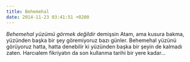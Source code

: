 ```yaml
---
title: Behemehal
date: 2014-11-23 03:41:51 +0200
---
```


*Behemehal yüzümü görmek değildir* demişsin Atam, ama kusura bakma,
yüzünden başka bir şey göremiyoruz bazı günler. Behemehal yüzünü
görüyoruz hatta, hatta denebilir ki yüzünden başka bir şeyin de kalmadı
zaten. Harcıalem fikriyatın da son kullanma tarihi bir yere kadar…
